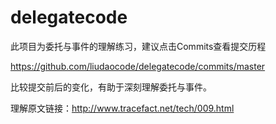 # delegatecode
此项目为委托与事件的理解练习，建议点击Commits查看提交历程

https://github.com/liudaocode/delegatecode/commits/master

比较提交前后的变化，有助于深刻理解委托与事件。

理解原文链接：http://www.tracefact.net/tech/009.html
